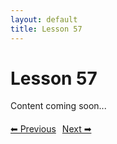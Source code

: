 ```yaml
---
layout: default
title: Lesson 57
---
```


# Lesson 57

Content coming soon...

<div style="margin-top: 20px;">
<a href="/docs/Intermediate/Lessons/lesson_56.md" style="margin-right: 10px;">⬅ Previous</a><a href="/docs/Intermediate/Lessons/lesson_58.md">Next ➡</a>
</div>
